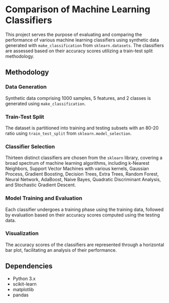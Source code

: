 # Comparison of Machine Learning Classifiers

This project serves the purpose of evaluating and comparing the performance of various machine learning classifiers using synthetic data generated with `make_classification` from `sklearn.datasets`. The classifiers are assessed based on their accuracy scores utilizing a train-test split methodology.

## Methodology
### Data Generation
Synthetic data comprising 1000 samples, 5 features, and 2 classes is generated using `make_classification`.

### Train-Test Split
The dataset is partitioned into training and testing subsets with an 80-20 ratio using `train_test_split` from `sklearn.model_selection`.

### Classifier Selection
Thirteen distinct classifiers are chosen from the `sklearn` library, covering a broad spectrum of machine learning algorithms, including k-Nearest Neighbors, Support Vector Machines with various kernels, Gaussian Process, Gradient Boosting, Decision Trees, Extra Trees, Random Forest, Neural Network, AdaBoost, Naive Bayes, Quadratic Discriminant Analysis, and Stochastic Gradient Descent.

### Model Training and Evaluation
Each classifier undergoes a training phase using the training data, followed by evaluation based on their accuracy scores computed using the testing data.

### Visualization
The accuracy scores of the classifiers are represented through a horizontal bar plot, facilitating an analysis of their performance.

## Dependencies
- Python 3.x
- scikit-learn
- matplotlib
- pandas